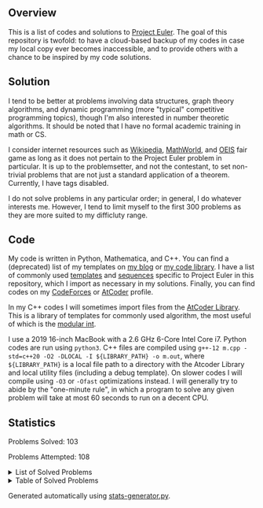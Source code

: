 ## Overview
This is a list of codes and solutions to [Project Euler](https://projecteuler.net/). The goal of this repository is twofold: to have a cloud-based backup of my codes in case my local copy ever becomes inaccessible, and to provide others with a chance to be inspired by my code solutions. 

## Solution
I tend to be better at problems involving data structures, graph theory algorithms, and dynamic programming (more "typical" competitive programming topics), though I'm also interested in number theoretic algorithms. It should be noted that I have no formal academic training in math or CS. 

I consider internet resources such as [Wikipedia](https://en.wikipedia.org/wiki/Main_Page), [MathWorld](https://mathworld.wolfram.com/), and [OEIS](https://oeis.org/) fair game as long as it does not pertain to the Project Euler problem in particular. It is up to the problemsetter, and not the contestant, to set non-trivial problems that are not just a standard application of a theorem. Currently, I have tags disabled. 

I do not solve problems in any particular order; in general, I do whatever interests me. However, I tend to limit myself to the first 300 problems as they are more suited to my difficluty range. 

## Code
My code is written in Python, Mathematica, and C++. You can find a (deprecated) list of my templates on [my blog](https://dustin-miao.github.io/) or [my code library](https://dustin-miao.github.io/library/). I have a list of commonly used [templates](library/templates) and [sequences](library/sequences) specific to Project Euler in this repository, which I import as necessary in my solutions.  Finally, you can find codes on my [CodeForces](https://codeforces.com/profile/dutin) or [AtCoder](https://atcoder.jp/users/dutinmeow) profile. 

In my C++ codes I will sometimes import files from the [AtCoder Library](https://atcoder.github.io/ac-library/production/document_en/index.html). This is a library of templates for commonly used algorithm, the most useful of which is the [modular int](https://atcoder.github.io/ac-library/production/document_en/modint.html). 

I use a 2019 16-inch MacBook with a 2.6 GHz 6-Core Intel Core i7. Python codes are run using `python3`. C++ files are  compiled using `g++-12 m.cpp -std=c++20 -O2 -DLOCAL -I ${LIBRARY_PATH} -o m.out`, where `${LIBRARY_PATH}` is a local file path to a directory with the Atcoder Library and local utility files (including a debug template). On slower codes I will compile using `-O3` or `-Ofast` optimizations instead. I will generally try to abide by the "one-minute rule", in which a program to solve any given problem will take at most 60 seconds to run on a decent CPU. 

## Statistics


Problems Solved: 103

Problems Attempted: 108

<details><summary>List of Solved Problems</summary>

- [1: Multiples of 3 or 5](problems/0001-multiples-of-3-or-5)
- [2: Even fibonacci numbers](problems/0002-even-fibonacci-numbers)
- [3: Largest prime factor](problems/0003-largest-prime-factor)
- [4: Largest palindrome product](problems/0004-largest-palindrome-product)
- [5: Smallest multiple](problems/0005-smallest-multiple)
- [6: Sum square difference](problems/0006-sum-square-difference)
- [7: 10001st prime](problems/0007-10001st-prime)
- [8: Largest product in a series](problems/0008-largest-product-in-a-series)
- [9: Special pythagorean triple](problems/0009-special-pythagorean-triple)
- [10: Summation of primes](problems/0010-summation-of-primes)
- [11: Largest product in a grid](problems/0011-largest-product-in-a-grid)
- [12: Highly divisible triangular number](problems/0012-highly-divisible-triangular-number)
- [13: Large sum](problems/0013-large-sum)
- [14: Longest collatz sequence](problems/0014-longest-collatz-sequence)
- [15: Lattice paths](problems/0015-lattice-paths)
- [16: Power digit sum](problems/0016-power-digit-sum)
- [17: Number letter counts](problems/0017-number-letter-counts)
- [18: Maximum path sum I](problems/0018-maximum-path-sum-i)
- [19: Counting sundays](problems/0019-counting-sundays)
- [20: Factorial digit sum](problems/0020-factorial-digit-sum)
- [21: Amicable numbers](problems/0021-amicable-numbers)
- [22: Names score](problems/0022-names-score)
- [23: Non abundant sums](problems/0023-non-abundant-sums)
- [24: Lexicographic permutations](problems/0024-lexicographic-permutations)
- [25: 1000 digit fibonacci number](problems/0025-1000-digit-fibonacci-number)
- [26: Reciprocal cycles](problems/0026-reciprocal-cycles)
- [27: Quadratic primes](problems/0027-quadratic-primes)
- [28: Number spiral diagonals](problems/0028-number-spiral-diagonals)
- [29: Distinct powers](problems/0029-distinct-powers)
- [30: Digit fifth powers](problems/0030-digit-fifth-powers)
- [31: Coin sums](problems/0031-coin-sums)
- [32: Pandigital products](problems/0032-pandigital-products)
- [33: Digit cancelling fractions](problems/0033-digit-cancelling-fractions)
- [34: Digit factorials](problems/0034-digit-factorials)
- [35: Circular primes](problems/0035-circular-primes)
- [36: Double base polindrome](problems/0036-double-base-polindrome)
- [37: Truncatable primes](problems/0037-truncatable-primes)
- [38: Pandigital multiples](problems/0038-pandigital-multiples)
- [39: Integer right triangles](problems/0039-integer-right-triangles)
- [40: Champernownes constant](problems/0040-champernownes-constant)
- [41: Pandigital prime](problems/0041-pandigital-prime)
- [42: Coded triangle numbers](problems/0042-coded-triangle-numbers)
- [43: Sub string divisibility](problems/0043-sub-string-divisibility)
- [44: Pentagon numbers](problems/0044-pentagon-numbers)
- [45: Triangular pentagonal and hexagonal](problems/0045-triangular-pentagonal-and-hexagonal)
- [46: Goldbacks other conjecture](problems/0046-goldbacks-other-conjecture)
- [47: Distinct prime factors](problems/0047-distinct-prime-factors)
- [48: Self powers](problems/0048-self-powers)
- [49: Prime permutations](problems/0049-prime-permutations)
- [50: Consecutive prime sum](problems/0050-consecutive-prime-sum)
- [51: Prime digit replacements](problems/0051-prime-digit-replacements)
- [52: Permuted multiples](problems/0052-permuted-multiples)
- [53: Combinatoric selections](problems/0053-combinatoric-selections)
- [54: Poker hands](problems/0054-poker-hands)
- [55: Lychrel numbers](problems/0055-lychrel-numbers)
- [56: Powerful digit sum](problems/0056-powerful-digit-sum)
- [57: Square roots convergents](problems/0057-square-roots-convergents)
- [58: Spiral primes](problems/0058-spiral-primes)
- [59: Xor decryption](problems/0059-xor-decryption)
- [64: Odd period square roots](problems/0064-odd-period-square-roots)
- [67: Maximum path sum II](problems/0067-maximum-path-sum-ii)
- [68: Magic 5 gon ring](problems/0068-magic-5-gon-ring)
- [69: Totient maximum](problems/0069-totient-maximum)
- [70: Totient permutation](problems/0070-totient-permutation)
- [71: Ordered fractions](problems/0071-ordered-fractions)
- [72: Counting fractions](problems/0072-counting-fractions)
- [74: Digit factorial chains](problems/0074-digit-factorial-chains)
- [75: Singular integer right triangles](problems/0075-singular-integer-right-triangles)
- [76: Counting summations](problems/0076-counting-summations)
- [81: Path sum two ways](problems/0081-path-sum-two-ways)
- [82: Path sum three ways](problems/0082-path-sum-three-ways)
- [83: Path sum four ways](problems/0083-path-sum-four-ways)
- [85: Counting rectangles](problems/0085-counting-rectangles)
- [87: Prime power triples](problems/0087-prime-power-triples)
- [92: Square digit chains](problems/0092-square-digit-chains)
- [96: Su doku](problems/0096-su-doku)
- [97: Large non mersenne prime](problems/0097-large-non-mersenne-prime)
- [99: Largest exponential](problems/0099-largest-exponential)
- [102: Triangle containment](problems/0102-triangle-containment)
- [104: Pandigital fibonacci ends](problems/0104-pandigital-fibonacci-ends)
- [114: Counting block combinations I](problems/0114-counting-block-combinations-i)
- [115: Counting block combinations II](problems/0115-counting-block-combinations-ii)
- [116: Red green or blue tiles](problems/0116-red-green-or-blue-tiles)
- [117: Red green and blue tiles](problems/0117-red-green-and-blue-tiles)
- [149: Searching for a maximum sum subsequence](problems/0149-searching-for-a-maximum-sum-subsequence)
- [150: Searching a triangular array for a sub triangle having minimum sum](problems/0150-searching-a-triangular-array-for-a-sub-triangle-having-minimum-sum)
- [164: Numbers for which no three consecutive digits have a sum greater than a given value](problems/0164-numbers-for-which-no-three-consecutive-digits-have-a-sum-greater-than-a-given-value)
- [179: Consecutive positive divisors](problems/0179-consecutive-positive-divisors)
- [187: Semiprimes](problems/0187-semiprimes)
- [191: Prize strings](problems/0191-prize-strings)
- [204: Generalised hamming numbers](problems/0204-generalised-hamming-numbers)
- [205: Dice game](problems/0205-dice-game)
- [206: Concealed square](problems/0206-concealed-square)
- [258: A lagged fibonacci sequence](problems/0258-a-lagged-fibonacci-sequence)
- [301: Nim](problems/0301-nim)
- [337: Totient squarestep sequence](problems/0337-totient-squarestep-sequence)
- [345: Matrix sum](problems/0345-matrix-sum)
- [378: Triangle triples](problems/0378-triangle-triples)
- [411: Uphill paths](problems/0411-uphill-paths)
- [497: Drunken tower of hanoi](problems/0497-drunken-tower-of-hanoi)
- [500: Problem 500](problems/0500-problem-500)
- [686: Powers of two](problems/0686-powers-of-two)
- [808: Reversible prime squares](problems/0808-reversible-prime-squares)
</details>

<details><summary>Table of Solved Problems</summary>

|<!---->|<!---->|<!---->|<!---->|<!---->|<!---->|<!---->|<!---->|<!---->|<!---->|
|:-----:|:-----:|:-----:|:-----:|:-----:|:-----:|:-----:|:-----:|:-----:|:-----:|
|[1](problems/0001-multiples-of-3-or-5)|[2](problems/0002-even-fibonacci-numbers)|[3](problems/0003-largest-prime-factor)|[4](problems/0004-largest-palindrome-product)|[5](problems/0005-smallest-multiple)|[6](problems/0006-sum-square-difference)|[7](problems/0007-10001st-prime)|[8](problems/0008-largest-product-in-a-series)|[9](problems/0009-special-pythagorean-triple)|[10](problems/0010-summation-of-primes)|
|[11](problems/0011-largest-product-in-a-grid)|[12](problems/0012-highly-divisible-triangular-number)|[13](problems/0013-large-sum)|[14](problems/0014-longest-collatz-sequence)|[15](problems/0015-lattice-paths)|[16](problems/0016-power-digit-sum)|[17](problems/0017-number-letter-counts)|[18](problems/0018-maximum-path-sum-i)|[19](problems/0019-counting-sundays)|[20](problems/0020-factorial-digit-sum)|
|[21](problems/0021-amicable-numbers)|[22](problems/0022-names-score)|[23](problems/0023-non-abundant-sums)|[24](problems/0024-lexicographic-permutations)|[25](problems/0025-1000-digit-fibonacci-number)|[26](problems/0026-reciprocal-cycles)|[27](problems/0027-quadratic-primes)|[28](problems/0028-number-spiral-diagonals)|[29](problems/0029-distinct-powers)|[30](problems/0030-digit-fifth-powers)|
|[31](problems/0031-coin-sums)|[32](problems/0032-pandigital-products)|[33](problems/0033-digit-cancelling-fractions)|[34](problems/0034-digit-factorials)|[35](problems/0035-circular-primes)|[36](problems/0036-double-base-polindrome)|[37](problems/0037-truncatable-primes)|[38](problems/0038-pandigital-multiples)|[39](problems/0039-integer-right-triangles)|[40](problems/0040-champernownes-constant)|
|[41](problems/0041-pandigital-prime)|[42](problems/0042-coded-triangle-numbers)|[43](problems/0043-sub-string-divisibility)|[44](problems/0044-pentagon-numbers)|[45](problems/0045-triangular-pentagonal-and-hexagonal)|[46](problems/0046-goldbacks-other-conjecture)|[47](problems/0047-distinct-prime-factors)|[48](problems/0048-self-powers)|[49](problems/0049-prime-permutations)|[50](problems/0050-consecutive-prime-sum)|
|[51](problems/0051-prime-digit-replacements)|[52](problems/0052-permuted-multiples)|[53](problems/0053-combinatoric-selections)|[54](problems/0054-poker-hands)|[55](problems/0055-lychrel-numbers)|[56](problems/0056-powerful-digit-sum)|[57](problems/0057-square-roots-convergents)|[58](problems/0058-spiral-primes)|[59](problems/0059-xor-decryption)||
||||[64](problems/0064-odd-period-square-roots)|||[67](problems/0067-maximum-path-sum-ii)|[68](problems/0068-magic-5-gon-ring)|[69](problems/0069-totient-maximum)|[70](problems/0070-totient-permutation)|
|[71](problems/0071-ordered-fractions)|[72](problems/0072-counting-fractions)||[74](problems/0074-digit-factorial-chains)|[75](problems/0075-singular-integer-right-triangles)|[76](problems/0076-counting-summations)|||||
|[81](problems/0081-path-sum-two-ways)|[82](problems/0082-path-sum-three-ways)|[83](problems/0083-path-sum-four-ways)||[85](problems/0085-counting-rectangles)||[87](problems/0087-prime-power-triples)||||
||[92](problems/0092-square-digit-chains)||||[96](problems/0096-su-doku)|[97](problems/0097-large-non-mersenne-prime)||[99](problems/0099-largest-exponential)||
||[102](problems/0102-triangle-containment)||[104](problems/0104-pandigital-fibonacci-ends)|||||||
||||[114](problems/0114-counting-block-combinations-i)|[115](problems/0115-counting-block-combinations-ii)|[116](problems/0116-red-green-or-blue-tiles)|[117](problems/0117-red-green-and-blue-tiles)||||
||||||||||<br>|
||||||||||<br>|
|||||||||[149](problems/0149-searching-for-a-maximum-sum-subsequence)|[150](problems/0150-searching-a-triangular-array-for-a-sub-triangle-having-minimum-sum)|
||||||||||<br>|
||||[164](problems/0164-numbers-for-which-no-three-consecutive-digits-have-a-sum-greater-than-a-given-value)|||||||
|||||||||[179](problems/0179-consecutive-positive-divisors)||
|||||||[187](problems/0187-semiprimes)||||
|[191](problems/0191-prize-strings)||||||||||
||||[204](problems/0204-generalised-hamming-numbers)|[205](problems/0205-dice-game)|[206](problems/0206-concealed-square)|||||
||||||||||<br>|
||||||||||<br>|
||||||||||<br>|
||||||||||<br>|
||||||||[258](problems/0258-a-lagged-fibonacci-sequence)|||
||||||||||<br>|
||||||||||<br>|
||||||||||<br>|
||||||||||<br>|
|[301](problems/0301-nim)||||||||||
||||||||||<br>|
||||||||||<br>|
|||||||[337](problems/0337-totient-squarestep-sequence)||||
|||||[345](problems/0345-matrix-sum)||||||
||||||||||<br>|
||||||||||<br>|
||||||||[378](problems/0378-triangle-triples)|||
||||||||||<br>|
||||||||||<br>|
||||||||||<br>|
|[411](problems/0411-uphill-paths)||||||||||
||||||||||<br>|
||||||||||<br>|
||||||||||<br>|
||||||||||<br>|
||||||||||<br>|
||||||||||<br>|
||||||||||<br>|
|||||||[497](problems/0497-drunken-tower-of-hanoi)|||[500](problems/0500-problem-500)|
||||||||||<br>|
||||||||||<br>|
||||||||||<br>|
||||||||||<br>|
||||||||||<br>|
||||||||||<br>|
||||||||||<br>|
||||||||||<br>|
||||||||||<br>|
||||||||||<br>|
||||||||||<br>|
||||||||||<br>|
||||||||||<br>|
||||||||||<br>|
||||||||||<br>|
||||||||||<br>|
||||||||||<br>|
||||||||||<br>|
||||||[686](problems/0686-powers-of-two)|||||
||||||||||<br>|
||||||||||<br>|
||||||||||<br>|
||||||||||<br>|
||||||||||<br>|
||||||||||<br>|
||||||||||<br>|
||||||||||<br>|
||||||||||<br>|
||||||||||<br>|
||||||||||<br>|
||||||||[808](problems/0808-reversible-prime-squares)|||
||||||||||<br>|
||||||||||<br>|
</details>


Generated automatically using [stats-generator.py](util/stats-generator.py). 

